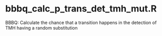 # bbbq_calc_p_trans_det_tmh_mut.R
BBBQ: Calculate the chance that a transition happens in the detection of TMH having a random substitution
